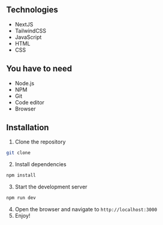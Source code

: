 ## Technologies
- NextJS
- TailwindCSS
- JavaScript
- HTML
- CSS

## You have to need
- Node.js
- NPM
- Git
- Code editor
- Browser

## Installation
1. Clone the repository
```bash
git clone
```
2. Install dependencies
```bash
npm install
```
3. Start the development server
```bash
npm run dev
```
4. Open the browser and navigate to `http://localhost:3000`
5. Enjoy!
